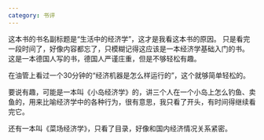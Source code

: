 ```yaml
---
category: 书评
---
```

这本书的书名副标题是“生活中的经济学”，这才是我看这本书的原因。
只是看完一段时间了，好像内容都忘了，只模糊记得这应该是一本经济学基础入门的书。
这是一本德国人写的书，德国人严谨庄重，但是不够轻松有趣。

在油管上看过一个30分钟的“经济机器是怎么样运行的”，这个就够简单轻松的。

要说有趣，可能是一本叫《小岛经济学》的，讲三个人在一个小岛上怎么钓鱼、卖鱼的，用来比喻经济学中的各种行为，很有意思，我只看了开头，有时间得继续看完它。

还有一本叫《菜场经济学》，只看了目录，好像和国内经济情况关系紧密。
